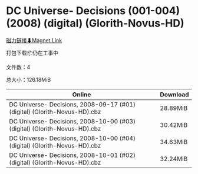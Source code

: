 # DC Universe- Decisions (001-004) (2008) (digital) (Glorith-Novus-HD)

[磁力链接⬇Magnet Link](magnet:?xt=urn:btih:3309a495f0d2537c5e9d19d020cc91910fec2b93&dn=DC%20Universe-%20Decisions%20%28001-004%29%20%282008%29%20%28digital%29%20%28Glorith-Novus-HD%29)

打包下载📦仍在工事中

文件数：4

总大小：126.18MiB

Online | Download
--- | ---
DC Universe- Decisions, 2008-09-17 (#01) (digital) (Glorith-Novus-HD).cbz | 28.89MiB
DC Universe- Decisions, 2008-10-00 (#03) (digital) (Glorith-Novus-HD).cbz | 30.42MiB
DC Universe- Decisions, 2008-10-00 (#04) (digital) (Glorith-Novus-HD).cbz | 34.63MiB
DC Universe- Decisions, 2008-10-01 (#02) (digital) (Glorith-Novus-HD).cbz | 32.24MiB